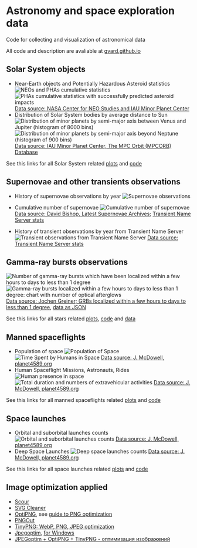 # Astronomy and space exploration data

Code for collecting and visualization of astronomical data

All code and description are avaliable at [gvard.github.io](https://gvard.github.io/)

## Solar System objects

* Near-Earth objects and Potentially Hazardous Asteroid statistics
![NEOs and PHAs cumulative statistics](./plots/solarsystem/neo_pha_graph-2002.svg)
![PHAs cumulative statistics with successfully predicted asteroid impacts](./plots/solarsystem/pha_graph_predicted_impacts-2002.svg)
[Data source: NASA Center for NEO Studies and IAU Minor Planet Center](https://cneos.jpl.nasa.gov/stats/)
* Distribution of Solar System bodies by average distance to Sun
![Distribution of minor planets by semi-major axis between Venus and Jupiter (histogram of 8000 bins)](./plots/solarsystem/asteroids-hist-a0.7-5.4.png)
![Distribution of minor planets by semi-major axis beyond Neptune (histogram of 900 bins)](./plots/solarsystem/asteroids-hist-a29-70.png)
[Data source: IAU Minor Planet Center, The MPC Orbit (MPCORB) Database](https://minorplanetcenter.net/iau/MPCORB.html)

See this links for all Solar System related [plots](./plots/solarsystem/) and [code](./src/astrodata/solarsystem/)

## Supernovae and other transients observations

* History of supernovae observations by year
![Supernovae observations](./plots/stars/sne_stats_bar_chart.svg)
* Cumulative number of supernovae
![Cumulative number of supernovae](./plots/stars/sne_transients_total_number_log_plot.svg)
[Data source: David Bishop, Latest Supernovae Archives](https://www.rochesterastronomy.org/snimages/archives.html);
[Transient Name Server stats](https://www.wis-tns.org/stats-maps)

* History of transient observations by year from Transient Name Server
![Transient observations from Transient Name Server](./plots/stars/transient_stats_bar_chart.svg)
[Data source: Transient Name Server stats](https://www.wis-tns.org/stats-maps)

## Gamma-ray bursts observations

![Number of gamma-ray bursts which have been localized within a few hours to days to less than 1 degree](./plots/stars/grbs_total_number_plot.png)
![Gamma-ray bursts localized within a few hours to days to less than 1 degree: chart with number of optical afterglows](./plots/stars/grbs_stats_bar_chart.svg)
[Data source: Jochen Greiner; GRBs localized within a few hours to days to less than 1 degree](https://www.mpe.mpg.de/~jcg/grbgen.html), [data as JSON](data/stars/grbs-localized-stats.json)

See this links for all stars related [plots](./plots/stars/), [code](./src/astrodata/stars/) and [data](./data/stars/)

## Manned spaceflights

* Population of space
![Population of Space](./plots/manned/spacepop-steps.svg)
![Time Spent by Humans in Space](./plots/manned/spacepop-spent-step-filled.svg)
[Data source: J. McDowell, planet4589.org](https://planet4589.org/space/astro/web/pop.html)
* Human Spaceflight Missions, Astronauts, Rides
![Human presence in space](./plots/manned/mannedflights-astronauts-rides-evas.svg)
![Total duration and numbers of extravehicular activities](./plots/manned/evas-total-time-counts.svg)
[Data source: J. McDowell, planet4589.org](https://planet4589.org/space/astro/web/)

See this links for all manned spaceflights related [plots](./plots/manned/) and [code](./src/astrodata/manned/)

## Space launches

* Orbital and suborbital launches counts
![Orbital and suborbital launches counts](./plots/launches/launches-orb-suborb-100km.png)
[Data source: J. McDowell, planet4589.org](https://planet4589.org/space/gcat/web/launch/)
* Deep Space Launches
![Deep space launches counts](./plots/launches/launches-orb-deep.svg)
[Data source: J. McDowell, planet4589.org](https://planet4589.org/space/gcat/web/cat/)

See this links for all space launches related [plots](./plots/launches/) and [code](./src/astrodata/launches/)

## Image optimization applied

* [Scour](https://github.com/scour-project/scour)
* [SVG Cleaner](https://github.com/RazrFalcon/svgcleaner)
* [OptiPNG](https://optipng.sourceforge.net/), see [guide to PNG optimization](https://optipng.sourceforge.net/pngtech/optipng.html)
* [PNGOut](http://advsys.net/ken/utils.htm)
* [TinyPNG: WebP, PNG, JPEG optimization](https://tinypng.com/)
* [Jpegoptim](https://www.kokkonen.net/tjko/projects.html), [for Windows](https://github.com/XhmikosR/jpegoptim-windows)
* [JPEGoptim + OptiPNG + TinyPNG - оптимизация изображений](https://open-networks.ru/d/14-jpegoptim-optipng-tinypng-optimizaciya-izobrazenii)
